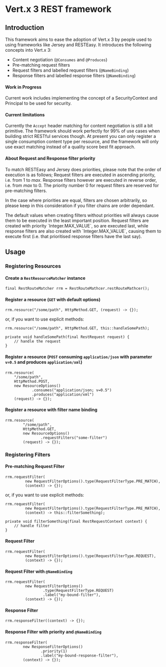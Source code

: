 # Vert.x 3 REST framework

## Introduction
This framework aims to ease the adoption of Vert.x 3 by people used to using frameworks like Jersey and RESTEasy. It introduces the following concepts into Vert.x 3:

- Content negotiation (`@Consumes` and `@Produces`)
- Pre-matching request filters
- Request filters and labelled request filters (`@NameBinding`)
- Response filters and labelled response filters (`@NameBinding`)

#### Work in Progress
Current work includes implementing the concept of a SecurityContext and Principal to be used for security.

#### Current limitations
Currently the `Accept` header matching for content negotiation is still a bit primitive. The framework should work perfectly for 99% of use cases when building strict RESTful  services though. At present you can only register a single consumption content type per resource, and the framework will only use exact matching instead of a quality score best fit approach.

#### About Request and Response filter priority
To match RESTEasy and Jersey does priorities, please note that the order of execution is as follows; Request filters are executed in ascending priority, i.e. from 1 to *max*. Response filters however are executed in reverse order, i.e. from *max* to 0. The priority number 0 for request filters are reserved for pre-matching filters.
<p>
In the case where priorities are equal, filters are chosen arbitrarily, so please keep in this consideration if you filter chains are order dependant.
<p>
The default values when creating filters without priorities will always cause them to be executed in the least important position. Request filters are created with priority `Integer.MAX_VALUE`, so are executed last, while response filters are also created with `Integer.MAX_VALUE`, causing them to execute first (i.e. that prioritised response filters have the last say).


## Usage

### Registering Resources

#### Create a `RestResourceMatcher` instance
    final RestRouteMatcher rrm = RestRouteMathcer.restRouteMathcer();


#### Register a resource (`GET` with default options)
    rrm.resource("/some/path", HttpMethod.GET, (request) -> {});
    
or, if you want to use explicit methods:

    rrm.resource("/some/path", HttpMethod.GET, this::handleSomePath);
    
    private void handleSomePath(final RestRequest request) {
        // handle the request
    }
    

#### Register a resource (`POST` consuming `application/json` with parameter `v=0.5` and produces `application/xml`)
    rrm.resource(
        "/some/path",
        HttpMethod.POST,
        new ResourceOptions()
                .consumes("application/json; v=0.5")
                .produces("application/xml")
        (request) -> {});
    
#### Register a resource with filter name binding
    rrm.resource(
            "/some/path",
            HttpMethod.GET,
            new ResourceOptions()
                    .requestFilters("some-filter")
            (request) -> {});
        

### Registering Filters

#### Pre-matching Request Filter
    rrm.requestFilter(
             new RequestFilterOptions().type(RequestFilterType.PRE_MATCH),
             (context) -> {});
             
or, if you want to use explicit methods:

    rrm.requestFilter(
             new RequestFilterOptions().type(RequestFilterType.PRE_MATCH),
             (context) -> this::filterSomething);
             
    private void filterSomething(final RestRequestContext context) {
        // handle filter
    }
    
#### Request Filter
    rrm.requestFilter(
             new RequestFilterOptions().type(RequestFilterType.REQUEST),
             (context) -> {});
             
#### Request Filter with `@NameBinding`
    rrm.requestFilter(
             new RequestFilterOptions()
                     .type(RequestFilterType.REQUEST)
                     .label("my-bound-filter"),
             (context) -> {});
             
#### Response Filter
    rrm.responseFilter((context) -> {});
    
#### Response Filter with priority and `@NameBinding`
    rrm.responseFilter(
            new ResponseFilterOptions()
                    .priority(1)
                    .label("my-bound-response-filter"),
            (context) -> {});